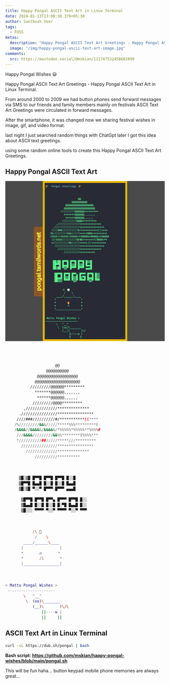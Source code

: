 ```yaml
---
title: Happy Pongal ASCII Text Art in Linux Terminal
date: 2024-01-13T13:08:38.379+05:30
author: Santhosh Veer
tags:
  - FOSS
metas:
  description: "Happy Pongal ASCII Text Art Greetings - Happy Pongal ASCII Text Art in Linux Terminal."
  image: "/img/happy-pongal-ascii-text-art-image.jpg"
comments:
  src: https://mastodon.social/@mskian/111747532458682899
---
```


Happy Pongal Wishes 😃

Happy Pongal ASCII Text Art Greetings - Happy Pongal ASCII Text Art in Linux Terminal.

From around 2000 to 2009 we had button phones send forward messages via SMS to our friends and family members mainly on festivals ASCII Text Art Greetings were circulated in forward messages.

<!--more-->

After the smartphone, it was changed now we sharing festival wishes in image, gif, and video format.

last night I just searched random things with ChatGpt later I got this idea about ASCII text greetings.

using some random online tools to create this Happy Pongal ASCII Text Art Greetings.

## Happy Pongal ASCII Text Art  

<!-- markdownlint-disable MD033 -->
<img src="/img/happy-pongal-ascii-text-art-image.jpg" alt="Happy Pongal ASCII Text Art" transform-images="webp jpg 2048@2">

```sh



                      @@                     
                  @@@@@@@@@@                 
              @@@@@@@@@@@@@@@@@@             
             @@@@@@@@@@@@@@@@@@@@            
           /////////@@@@@@*********          
             *******@@@@@@,,,,,,,            
              ******@@@@@@,,,,,,             
            /////////@@@@*********           
        ,//////////////**************        
      .////////////////****************      
     ////###//////////#/***********((****    
    /%/////////&&&/////*****%%%*********(    
    /&&&&//&&&&&/&&&&&/*%%%%%*%%%%%**%%%%#   
     ///&&&&/////////&&%%********(%%%%***    
     *//////////##/////*****///*********     
       ////////////////****************      
         //////////////**************        
             //////////**********  



      ▒█░▒█ █▀▀█ █▀▀█ █▀▀█ █░░█ 
      ▒█▀▀█ █▄▄█ █░░█ █░░█ █▄▄█ 
      ▒█░▒█ ▀░░▀ █▀▀▀ █▀▀▀ ▄▄▄█ 

       ▒█▀▀█ █▀▀█ █▀▀▄ █▀▀▀ █▀▀█ █░░ 
       ▒█▄▄█ █░░█ █░░█ █░▀█ █▄▄█ █░░ 
       ▒█░░░ ▀▀▀▀ ▀░░▀ ▀▀▀▀ ▀░░▀ ▀▀▀



            /\ 🍚
             /    \ 
        ____/______\____
       |                |  
       *       🔥       *
       *       /\       *
       |________________|



< Mattu Pongal Wishes >
 ---------------------
        \   ^__^
         \  (oo)\_______
            (__)\       )\/\
                ||----w |
                ||     ||

```

## ASCII Text Art in Linux Terminal

```sh
curl -sL https://dub.sh/pongal | bash
```

**Bash script: <https://github.com/mskian/happy-pongal-wishes/blob/main/pongal.sh>**  

This will be fun haha... button keypad mobile phone memories are always great...
